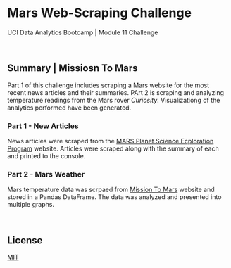 # Mars Web-Scraping Challenge

UCI Data Analytics Bootcamp | Module 11 Challenge

<br />

## Summary | Missiosn To Mars

Part 1 of this challenge includes scraping a Mars website for the most recent news articles and their summaries. PArt 2 is scraping and analyzing temperature readings from the Mars rover <i>Curiosity</i>. Visualizationg of the analytics performed have been generated. 

### Part 1 - New Articles

News articles were scraped from the <a href="https://static.bc-edx.com/data/web/mars_news/index.html">MARS Planet Science Ecploration Program</a> website. Articles were scraped along with the summary of each and printed to the console.

### Part 2 - Mars Weather

Mars temperature data was scrpaed from <a href="https://static.bc-edx.com/data/web/mars_facts/temperature.html">Mission To Mars</a> website and stored in a Pandas DataFrame. The data was analyzed and presented into multiple graphs.



<br />

## License

[MIT](https://choosealicense.com/licenses/mit/)
